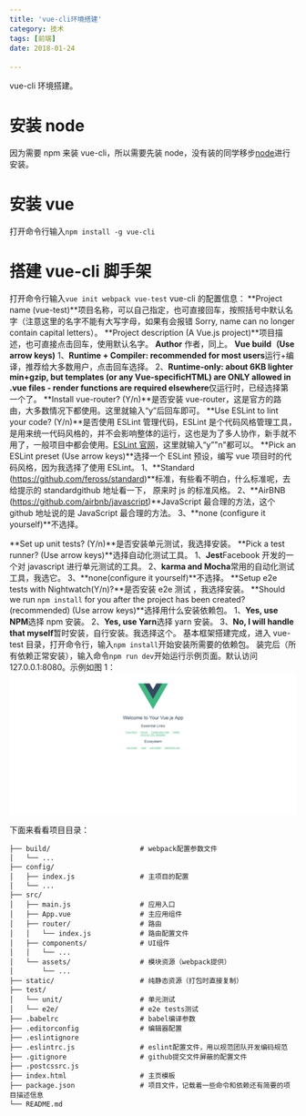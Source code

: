 ```yaml
---
title: 'vue-cli环境搭建'
category: 技术
tags: [前端]
date: 2018-01-24

---
```


vue-cli 环境搭建。

<!-- more -->

# 安装 node

因为需要 npm 来装 vue-cli，所以需要先装 node，没有装的同学移步[node](../node)进行安装。

# 安装 vue

打开命令行输入`npm install -g vue-cli`

# 搭建 vue-cli 脚手架

打开命令行输入`vue init webpack vue-test`
vue-cli 的配置信息：
**Project name (vue-test)**项目名称，可以自己指定，也可直接回车，按照括号中默认名字（注意这里的名字不能有大写字母，如果有会报错 Sorry, name can no longer contain capital letters）。
**Project description (A Vue.js project)**项目描述，也可直接点击回车，使用默认名字。
**Author** 作者，同上。
**Vue build（Use arrow keys)**
1、**Runtime + Compiler: recommended for most users**运行+编译，推荐给大多数用户，点击回车选择。
2、**Runtime-only: about 6KB lighter min+gzip, but templates (or any Vue-specificHTML) are ONLY allowed in .vue files - render functions are required elsewhere**仅运行时，已经选择第一个了。
**Install vue-router? (Y/n)**是否安装 vue-router，这是官方的路由，大多数情况下都使用。这里就输入“y”后回车即可。
**Use ESLint to lint your code? (Y/n)**是否使用 ESLint 管理代码，ESLint 是个代码风格管理工具，是用来统一代码风格的，并不会影响整体的运行，这也是为了多人协作，新手就不用了，一般项目中都会使用。[ESLint 官网](https://eslint.org/)，这里就输入“y”"n"都可以。
**Pick an ESLint preset (Use arrow keys)**选择一个 ESLint 预设，编写 vue 项目时的代码风格，因为我选择了使用 ESLint。
1、**Standard (https://github.com/feross/standard)**标准，有些看不明白，什么标准呢，去给提示的 standardgithub 地址看一下， 原来时 js 的标准风格。
2、**AirBNB (https://github.com/airbnb/javascript)**JavaScript 最合理的方法，这个 github 地址说的是 JavaScript 最合理的方法。
3、**none (configure it yourself)**不选择。

**Set up unit tests? (Y/n)**是否安装单元测试，我选择安装。
**Pick a test runner? (Use arrow keys)**选择自动化测试工具。
1、**Jest**Facebook 开发的一个对 javascript 进行单元测试的工具。
2、**karma and Mocha**常用的自动化测试工具，我选它。
3、**none(configure it yourself)**不选择。
**Setup e2e tests with Nightwatch(Y/n)?**是否安装 e2e 测试 ，我选择安装。
**Should we run `npm install` for you after the project has been created? (recommended) (Use arrow keys)**选择用什么安装依赖包。
1、**Yes, use NPM**选择 npm 安装。
2、**Yes, use Yarn**选择 yarn 安装。
3、**No, I will handle that myself**暂时安装，自行安装。我选择这个。
基本框架搭建完成，进入 vue-test 目录，打开命令行，输入`npm install`开始安装所需要的依赖包。
装完后（所有依赖正常安装），输入命令`npm run dev`开始运行示例页面。默认访问 127.0.0.1:8080。示例如图 1：
![图1](../../img/2018/1-25-12.png)

下面来看看项目目录：

```
├── build/                      # webpack配置参数文件
│   └── ...
├── config/
│   ├── index.js                # 主项目的配置
│   └── ...
├── src/
│   ├── main.js                 # 应用入口
│   ├── App.vue                 # 主应用组件
│   ├── router/                 # 路由
│   │   └── index.js            # 路由配置文件
│   ├── components/             # UI组件
│   │   └── ...
│   └── assets/                 # 模块资源（webpack提供）
│       └── ...
├── static/                     # 纯静态资源（打包时直接复制）
├── test/
│   └── unit/                   # 单元测试
│   └── e2e/                    # e2e tests测试
├── .babelrc                    # babel编译参数
├── .editorconfig               # 编辑器配置
├── .eslintignore
├── .eslintrc.js                # eslint配置文件，用以规范团队开发编码规范
├── .gitignore                  # github提交文件屏蔽的配置文件
├── .postcssrc.js
├── index.html                  # 主页模板
├── package.json                # 项目文件，记载着一些命令和依赖还有简要的项目描述信息
└── README.md
```
